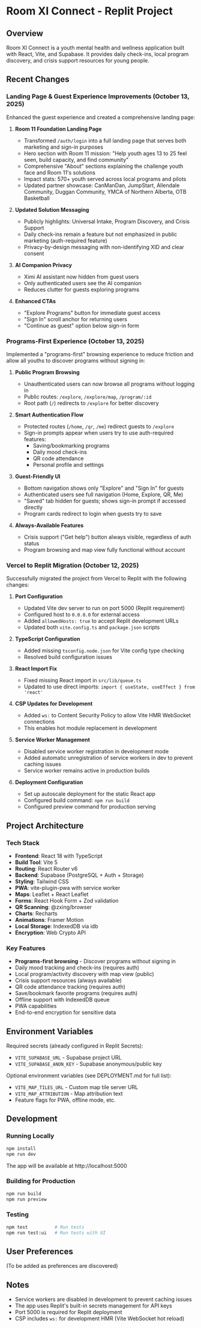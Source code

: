# Room XI Connect - Replit Project

## Overview
Room XI Connect is a youth mental health and wellness application built with React, Vite, and Supabase. It provides daily check-ins, local program discovery, and crisis support resources for young people.

## Recent Changes

### Landing Page & Guest Experience Improvements (October 13, 2025)

Enhanced the guest experience and created a comprehensive landing page:

1. **Room 11 Foundation Landing Page**
   - Transformed `/auth/login` into a full landing page that serves both marketing and sign-in purposes
   - Hero section with Room 11 mission: "Help youth ages 13 to 25 feel seen, build capacity, and find community"
   - Comprehensive "About" sections explaining the challenge youth face and Room 11's solutions
   - Impact stats: 570+ youth served across local programs and pilots
   - Updated partner showcase: CanManDan, JumpStart, Allendale Community, Duggan Community, YMCA of Northern Alberta, OTB Basketball

2. **Updated Solution Messaging**
   - Publicly highlights: Universal Intake, Program Discovery, and Crisis Support
   - Daily check-ins remain a feature but not emphasized in public marketing (auth-required feature)
   - Privacy-by-design messaging with non-identifying XID and clear consent

3. **AI Companion Privacy**
   - Ximi AI assistant now hidden from guest users
   - Only authenticated users see the AI companion
   - Reduces clutter for guests exploring programs

4. **Enhanced CTAs**
   - "Explore Programs" button for immediate guest access
   - "Sign In" scroll anchor for returning users
   - "Continue as guest" option below sign-in form

### Programs-First Experience (October 13, 2025)

Implemented a "programs-first" browsing experience to reduce friction and allow all youths to discover programs without signing in:

1. **Public Program Browsing**
   - Unauthenticated users can now browse all programs without logging in
   - Public routes: `/explore`, `/explore/map`, `/program/:id`
   - Root path (`/`) redirects to `/explore` for better discovery

2. **Smart Authentication Flow**
   - Protected routes (`/home`, `/qr`, `/me`) redirect guests to `/explore`
   - Sign-in prompts appear when users try to use auth-required features:
     - Saving/bookmarking programs
     - Daily mood check-ins
     - QR code attendance
     - Personal profile and settings

3. **Guest-Friendly UI**
   - Bottom navigation shows only "Explore" and "Sign In" for guests
   - Authenticated users see full navigation (Home, Explore, QR, Me)
   - "Saved" tab hidden for guests; shows sign-in prompt if accessed directly
   - Program cards redirect to login when guests try to save

4. **Always-Available Features**
   - Crisis support ("Get help") button always visible, regardless of auth status
   - Program browsing and map view fully functional without account

### Vercel to Replit Migration (October 12, 2025)
Successfully migrated the project from Vercel to Replit with the following changes:

1. **Port Configuration**
   - Updated Vite dev server to run on port 5000 (Replit requirement)
   - Configured host to `0.0.0.0` for external access
   - Added `allowedHosts: true` to accept Replit development URLs
   - Updated both `vite.config.ts` and `package.json` scripts

2. **TypeScript Configuration**
   - Added missing `tsconfig.node.json` for Vite config type checking
   - Resolved build configuration issues

3. **React Import Fix**
   - Fixed missing React import in `src/lib/queue.ts`
   - Updated to use direct imports: `import { useState, useEffect } from 'react'`

4. **CSP Updates for Development**
   - Added `ws:` to Content Security Policy to allow Vite HMR WebSocket connections
   - This enables hot module replacement in development

5. **Service Worker Management**
   - Disabled service worker registration in development mode
   - Added automatic unregistration of service workers in dev to prevent caching issues
   - Service worker remains active in production builds

6. **Deployment Configuration**
   - Set up autoscale deployment for the static React app
   - Configured build command: `npm run build`
   - Configured preview command for production serving

## Project Architecture

### Tech Stack
- **Frontend**: React 18 with TypeScript
- **Build Tool**: Vite 5
- **Routing**: React Router v6
- **Backend**: Supabase (PostgreSQL + Auth + Storage)
- **Styling**: Tailwind CSS
- **PWA**: vite-plugin-pwa with service worker
- **Maps**: Leaflet + React Leaflet
- **Forms**: React Hook Form + Zod validation
- **QR Scanning**: @zxing/browser
- **Charts**: Recharts
- **Animations**: Framer Motion
- **Local Storage**: IndexedDB via idb
- **Encryption**: Web Crypto API

### Key Features
- **Programs-first browsing** - Discover programs without signing in
- Daily mood tracking and check-ins (requires auth)
- Local program/activity discovery with map view (public)
- Crisis support resources (always available)
- QR code attendance tracking (requires auth)
- Save/bookmark favorite programs (requires auth)
- Offline support with IndexedDB queue
- PWA capabilities
- End-to-end encryption for sensitive data

## Environment Variables

Required secrets (already configured in Replit Secrets):
- `VITE_SUPABASE_URL` - Supabase project URL
- `VITE_SUPABASE_ANON_KEY` - Supabase anonymous/public key

Optional environment variables (see DEPLOYMENT.md for full list):
- `VITE_MAP_TILES_URL` - Custom map tile server URL
- `VITE_MAP_ATTRIBUTION` - Map attribution text
- Feature flags for PWA, offline mode, etc.

## Development

### Running Locally
```bash
npm install
npm run dev
```

The app will be available at http://localhost:5000

### Building for Production
```bash
npm run build
npm run preview
```

### Testing
```bash
npm test          # Run tests
npm run test:ui   # Run tests with UI
```

## User Preferences
(To be added as preferences are discovered)

## Notes
- Service workers are disabled in development to prevent caching issues
- The app uses Replit's built-in secrets management for API keys
- Port 5000 is required for Replit deployment
- CSP includes `ws:` for development HMR (Vite WebSocket hot reload)
